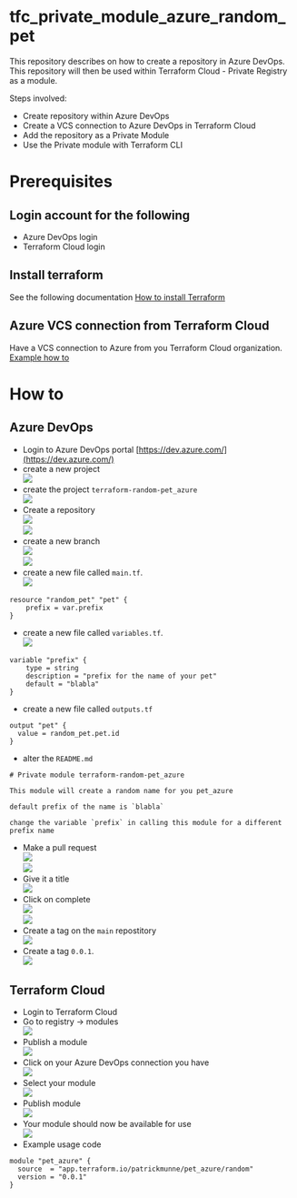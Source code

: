 # tfc_private_module_azure_random_pet

This repository describes on how to create a repository in Azure DevOps. This repository will then be used within Terraform Cloud - Private Registry as a module. 

Steps involved:
- Create repository within Azure DevOps
- Create a VCS connection to Azure DevOps in Terraform Cloud
- Add the repository as a Private Module
- Use the Private module with Terraform CLI

# Prerequisites

## Login account for the following 
- Azure DevOps login
- Terraform Cloud login

## Install terraform  
See the following documentation [How to install Terraform](https://learn.hashicorp.com/tutorials/terraform/install-cli)

## Azure VCS connection from Terraform Cloud
Have a VCS connection to Azure from you Terraform Cloud organization. [Example how to](https://github.com/munnep/tfc_azure_vcs_connection/blob/main/README.md#create-a-vcs-provider-to-azure-devops)

# How to

## Azure DevOps
- Login to Azure DevOps portal
[https://dev.azure.com/](https://dev.azure.com/)
- create a new project    
![](media/2022-03-28-11-34-25.png)  
- create the project `terraform-random-pet_azure`  
![](media/2022-03-28-11-40-17.png)  
- Create a repository    
![](media/2022-03-28-11-41-32.png)   
![](media/2022-03-28-11-41-41.png)  
- create a new branch    
![](media/2022-03-28-11-42-13.png)  
![](media/2022-03-28-11-42-43.png)  
- create a new file called `main.tf`.         
![](media/2022-03-28-11-43-49.png)  
```
resource "random_pet" "pet" {
    prefix = var.prefix
}
```
- create a new file called `variables.tf`.    
![](media/2022-03-28-11-45-11.png)  
```
variable "prefix" {
    type = string
    description = "prefix for the name of your pet"
    default = "blabla"
}
```
- create a new file called `outputs.tf`
```
output "pet" {
  value = random_pet.pet.id
}
```
- alter the `README.md`
```
# Private module terraform-random-pet_azure

This module will create a random name for you pet_azure

default prefix of the name is `blabla`

change the variable `prefix` in calling this module for a different prefix name
```
- Make a pull request    
![](media/2022-03-28-11-49-35.png)  
![](media/2022-03-28-11-49-49.png)  
- Give it a title   
![](media/2022-03-28-11-51-00.png)  
- Click on complete    
![](media/2022-03-28-11-51-30.png)    
![](media/2022-03-28-11-51-43.png)  
- Create a tag on the `main` repostitory      
![](media/2022-03-28-11-52-51.png)  
- Create a tag `0.0.1`.     
![](media/2022-03-28-11-53-40.png)  

## Terraform Cloud

- Login to Terraform Cloud
- Go to registry -> modules    
![](media/2022-03-28-11-55-35.png)  
- Publish a module      
![](media/2022-03-28-11-55-55.png)  
- Click on your Azure DevOps connection you have    
![](media/2022-03-28-11-56-27.png)  
- Select your module  
![](media/2022-03-28-11-56-50.png)  
- Publish module  
![](media/2022-03-28-11-57-11.png)  
- Your module should now be available for use    
![](media/2022-03-28-11-58-17.png)   
- Example usage code
```
module "pet_azure" {
  source  = "app.terraform.io/patrickmunne/pet_azure/random"
  version = "0.0.1"
}
```

